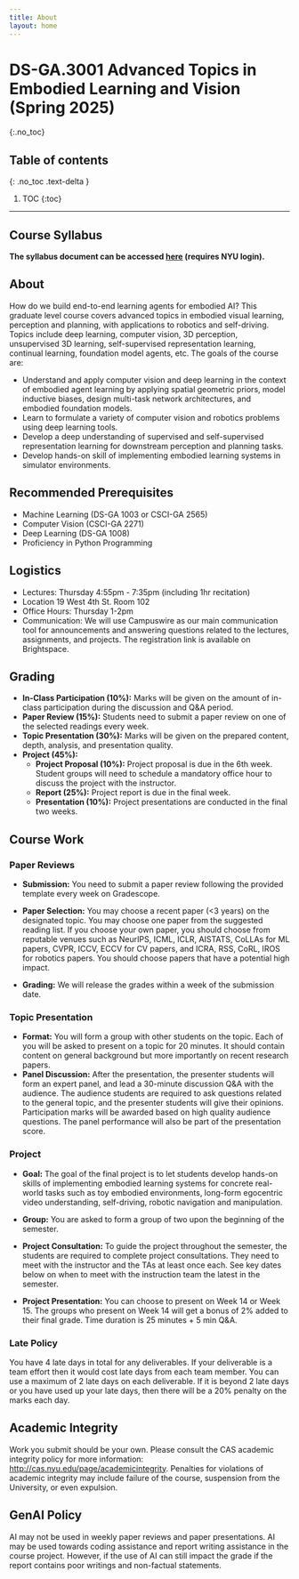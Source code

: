 ```yaml
---
title: About
layout: home
---
```


# DS-GA.3001 Advanced Topics in Embodied Learning and Vision (Spring 2025)

{:.no_toc}

## Table of contents
{: .no_toc .text-delta }

1. TOC
{:toc}

---

## Course Syllabus
**The syllabus document can be accessed [here](https://docs.google.com/document/d/1scTi0L_z-Il-VN2OplMIwj4dy8eZuW9IjNax50S4HyU/edit?tab=t.0) (requires NYU login).**

## About

How do we build end-to-end learning agents for embodied AI? This graduate level course covers advanced topics in embodied visual learning, perception and planning, with applications to robotics and self-driving. Topics include deep learning, computer vision, 3D perception, unsupervised 3D learning, self-supervised representation learning, continual learning, foundation model agents, etc. The goals of the course are:
- Understand and apply computer vision and deep learning in the context of embodied agent learning by applying spatial geometric priors, model inductive biases, design multi-task network architectures, and embodied foundation models.
- Learn to formulate a variety of computer vision and robotics problems using deep learning tools.
- Develop a deep understanding of supervised and self-supervised representation learning for downstream perception and planning tasks.
- Develop hands-on skill of implementing embodied learning systems in simulator environments.

## Recommended Prerequisites
- Machine Learning (DS-GA 1003 or CSCI-GA 2565)
- Computer Vision (CSCI-GA 2271)
- Deep Learning (DS-GA 1008)
- Proficiency in Python Programming

## Logistics
- Lectures: Thursday 4:55pm - 7:35pm (including 1hr recitation) 
- Location 19 West 4th St. Room 102
- Office Hours: Thursday 1-2pm
- Communication: We will use Campuswire as our main communication tool for announcements and answering questions related to the lectures, assignments, and projects. The registration link is available on Brightspace.


## Grading
- **In-Class Participation (10%):** Marks will be given on the amount of in-class participation during the discussion and Q&A period.
- **Paper Review (15%):** Students need to submit a paper review on one of the selected readings every week.
- **Topic Presentation (30%):** Marks will be given on the prepared content, depth, analysis, and presentation quality.
- **Project (45%):**
	- **Project Proposal (10%):** Project proposal is due in the 6th week. Student groups will need to schedule a mandatory office hour to discuss the project with the instructor.
	- **Report (25%):** Project report is due in the final week.
	- **Presentation (10%):** Project presentations are conducted in the final two weeks.

## Course Work

### Paper Reviews
- **Submission:** You need to submit a paper review following the provided template every week on Gradescope.

- **Paper Selection:** You may choose a recent paper (<3 years) on the designated topic. You may choose one paper from the suggested reading list. If you choose your own paper, you should choose from reputable venues such as NeurIPS, ICML, ICLR, AISTATS, CoLLAs for ML papers, CVPR, ICCV, ECCV for CV papers, and ICRA, RSS, CoRL, IROS for robotics papers. You should choose papers that have a potential high impact.

- **Grading:** We will release the grades within a week of the submission date.

### Topic Presentation
- **Format:** You will form a group with other students on the topic. Each of you will be asked to present on a topic for 20 minutes. It should contain content on general background but more importantly on recent research papers.
- **Panel Discussion:** After the presentation, the presenter students will form an expert panel, and lead a 30-minute discussion Q&A with the audience. The audience students are required to ask questions related to the general topic, and the presenter students will give their opinions. Participation marks will be awarded based on high quality audience questions. The panel performance will also be part of the presentation score.

### Project
- **Goal:** The goal of the final project is to let students develop hands-on skills of implementing embodied learning systems for concrete real-world tasks such as toy embodied environments, long-form egocentric video understanding, self-driving, robotic navigation and  manipulation.

- **Group:** You are asked to form a group of two upon the beginning of the semester.

- **Project Consultation:** To guide the project throughout the semester, the students are required to complete project consultations. They need to meet with the instructor and the TAs at least once each. See key dates below on when to meet with the instruction team the latest in the semester.

- **Project Presentation:** You can choose to present on Week 14 or Week 15. The groups who present on Week 14 will get a bonus of 2% added to their final grade. Time duration is 25 minutes + 5 min Q&A.

### Late Policy
You have 4 late days in total for any deliverables. If your deliverable is a team effort then it would cost late days from each team member. You can use a maximum of 2 late days on each deliverable. If it is beyond 2 late days or you have used up your late days, then there will be a 20% penalty on the marks each day.

## Academic Integrity
Work you submit should be your own. Please consult the CAS academic integrity policy for more information: http://cas.nyu.edu/page/academicintegrity. Penalties for violations of academic integrity may include failure of the course, suspension from the University, or even expulsion.

## GenAI Policy
AI may not be used in weekly paper reviews and paper presentations. AI may be used towards coding assistance and report writing assistance in the course project. However, if the use of AI can still impact the grade if the report contains poor writings and non-factual statements.
